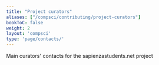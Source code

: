 ```yaml
---
title: "Project curators"
aliases: ["/compsci/contributing/project-curators"]
bookToC: false
weight: 2
layout: 'compsci'
type: 'page/contacts/'
---
```


Main curators' contacts for the sapienzastudents.net project
